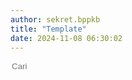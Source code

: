 ```yaml
---
author: sekret.bppkb
title: "Template"
date: 2024-11-08 06:30:02
---
```


<script>
    const items = [
    {
        title: "Leaflet Profil Balitbang Provinsi Kalbar 2022",
        category: "Templat Tahun 2022",
        link: "https://drive.google.com/file/d/12DVCMqBXMOhXvUukGryi74e_e7MP06ik/view?usp=sharing"
    },
    {
        title: "Leaflet Sekilas PPID Balitbang 2022",
        category: "Templat Tahun 2022",
        link: "https://drive.google.com/file/d/1p7sgK23j47ahHZ61jfSH56_83td3EMLJ/view?usp=sharing"
    },
    {
        title: "Leaflet Sekilas Pelayanan Balitbang 2022",
        category: "Templat Tahun 2022",
        link: "https://drive.google.com/file/d/1-NSJym-rFKng8L9UqZNQB_iP4Oz1u8yP/view?usp=sharing"
    },
    {
        title: "Leaflet Mekanisme Pertek Rekomendasi Penelitian 2022",
        category: "Templat Tahun 2022",
        link: "https://drive.google.com/file/d/1ZpEWAXMaSCbrdBOZ8SApepTDsv9JL6IL/view?usp=sharing"
    },
    {
        title: "Leaflet Profil Balitbang Provinsi Kalbar 2023",
        category: "Templat Tahun 2023",
        link: "https://drive.google.com/file/d/1GFtqqVmWPgVdVsOYYM-GfZ4p10RnSlwc/view?usp=sharing"
    },
    {
        title: "Leaflet Sekilas PPID Balitbang 2023",
        category: "Templat Tahun 2023",
        link: "https://drive.google.com/file/d/1sPwRhD5FwOAK0bvJcpGTFLh6MgsRxBn1/view?usp=sharing"
    },
    {
        title: "Leaflet Sekilas Pelayanan Balitbang 2023",
        category: "Templat Tahun 2023",
        link: "https://drive.google.com/file/d/1zRWSozf7K-feoVKmalkml-9p1iAep3v-/view?usp=sharing"
    },
    {
        title: "Profil Badan Publik 2024",
        category: "Templat Tahun 2024",
        link: "https://drive.google.com/file/d/1hGx0g7w1eOE2dhKxTyhlvgPS07kfO0JF/view?usp=sharing"
    },
    {
        title: "Poster Call For Papers Jurnal Borneo Akcaya 2024",
        category: "Templat Tahun 2024",
        link: "https://drive.google.com/file/d/1bpo8tkxhktYu0XRQb9hJWeiDXWMWTJpq/view?usp=sharing"
    },
    {
        title: "Poster Syarat Pengajuan Hak Cipta 2024",
        category: "Templat Tahun 2024",
        link: "https://drive.google.com/file/d/1FUZsOkHc2Ini5Cu-0rYZxUGUrVS2-Hoe/view?usp=sharing"
    },
    {
        title: "Poster Syarat Pengajuan Hak Merk 2024",
        category: "Templat Tahun 2024",
        link: "https://drive.google.com/file/d/1xx5v_yPyyDmmp3a6x_Aj57Wrj-3L2ycZ/view?usp=sharing"
    },
    {
        title: "Leaflet Profil Balitbang Provinsi Kalbar 2024",
        category: "Templat Tahun 2024",
        link: "https://drive.google.com/file/d/1_Pr4-TShjeTxC5G0p_8xm2MgeeWrfCDk/view?usp=sharing"
    },
    {
        title: "Leaflet Sekilas PPID Balitbang 2024",
        category: "Templat Tahun 2024",
        link: "https://drive.google.com/file/d/1F2giH6rcU_EQaxm-XKNe09FgiexWQc4g/view?usp=sharing"
    },
    {
        title: "Leaflet Sekilas Pelayanan Balitbang 2024",
        category: "Templat Tahun 2024",
        link: "https://drive.google.com/file/d/1F2giH6rcU_EQaxm-XKNe09FgiexWQc4g/view?usp=sharing"
    },
    {
        title: "Poster Denah Jalur Evakuasi Dini 2024",
        category: "Templat Tahun 2024",
        link: "https://drive.google.com/file/d/1kE9x98yBcWVx1ldqWNzpbTHjJqdjI_zK/view?usp=sharing"
    },
    {
        title: "Poster Barcode SKM Balitbang 2024",
        category: "Templat Tahun 2024",
        link: "https://drive.google.com/file/d/1CEZQ6bC8GkjGURdBFKtvtSnZrjvJQGt8/view?usp=sharing"
    },
    {
        title: "Poster Barcode Layanan Balitbang 2024",
        category: "Templat Tahun 2024",
        link: "https://drive.google.com/file/d/1q2utMOoJREXpnJ7-xQVpVSocBt6kN49w/view?usp=sharing"
    }
];
</script>

<div class="flex justify-between items-center mb-4">
    <div class="flex items-center border-2 border-green-500 rounded-lg p-2 ml-auto">
        <i class="fas fa-search text-green-500 text-xl"></i>
        <input type="text" placeholder="Cari" class="ml-2 text-green-500 text-xl outline-none" style="background: transparent; border: none;" id="searchInput">
        <div class="border-l-2 border-green-500 h-6 mx-4"></div>
        <i class="fas fa-filter text-green-500 text-xl cursor-pointer" id="categoryDropdownToggle"></i>
    </div>
    <div class="relative">
        <div id="categoryDropdown" class="absolute right-0 mt-2 w-48 bg-white border border-gray-300 rounded-lg shadow-lg hidden">
            <div id="categoryList" class="list-none p-0 m-0"></div> <!-- Hilangkan list bullets -->
        </div>
    </div>
</div>

<div class="flex flex-wrap justify-start gap-12" id="information-list"></div>

<style>
@media (max-width: 768px) {
    #information-list {
        justify-content: space-around;
    }
}
</style>

<script>
const container = document.getElementById('information-list');
const categorySet = new Set();

function renderItems(filteredItems) {
    container.innerHTML = '';
    if (filteredItems.length === 0) {
        const noResultsDiv = document.createElement('div');
        noResultsDiv.className = 'w-full text-center text-gray-500';
        noResultsDiv.textContent = 'Tidak ada hasil yang cocok';
        container.appendChild(noResultsDiv);
    } else {
        filteredItems.forEach(item => {
            const div = document.createElement('div');
            div.className = 'w-64 bg-white border border-gray-300 rounded-lg overflow-hidden shadow-lg m-2 flex flex-col';
            div.innerHTML = `
                <div class="flex items-center justify-center w-full h-48 bg-gray-200">
                    <i class="fas fa-file-pdf fa-5x text-red-600"></i>
                </div>
                <div class="p-4 bg-green-600 text-white flex-grow flex flex-col justify-between">
                    <p class="text-base font-semibold">${item.title}</p>
                    <div class="flex items-center mt-auto">
                        <i class="fas fa-file-alt mr-2"></i>
                        <span class="text-xs">${item.category}</span>
                    </div>
                </div>
                <a class="block p-4 bg-green-700 text-white text-center ${item.link ? 'hover:bg-green-800' : 'cursor-not-allowed'} mt-auto no-underline" href="${item.link}" target="_blank" style="text-decoration: none;" ${item.link ? '' : 'onclick="return false;"'}>
                    <span class="text-sm font-semibold text-white">
                        Lihat Selengkapnya
                        <i class="fas fa-arrow-right"></i>
                    </span>
                </a>
            `;
            container.appendChild(div);
        });
    }
}

items.forEach(item => {
    categorySet.add(item.category);
});

const categoryList = document.getElementById('categoryList');

// Tambahkan opsi "All" untuk menampilkan semua item
const allDiv = document.createElement('div');
allDiv.className = 'pl-4 p-1 pt-2 hover:bg-gray-100 cursor-pointer text-sm';
allDiv.textContent = 'All';
allDiv.addEventListener('click', () => {
    renderItems(items);
    document.getElementById('categoryDropdown').classList.add('hidden');
    document.getElementById('categoryDropdownToggle').classList.remove('text-green-700');
});
categoryList.appendChild(allDiv);

categorySet.forEach(category => {
    const div = document.createElement('div');
    div.className = 'pl-4 p-1 hover:bg-gray-100 cursor-pointer text-sm'; // Perkecil ukuran list category dan beri jarak di kiri
    div.style.overflow = 'hidden'; // Tambahkan overflow hidden
    div.textContent = category;
    div.addEventListener('click', () => {
        const filteredItems = items.filter(item => item.category === category);
        renderItems(filteredItems);
        document.getElementById('categoryDropdown').classList.add('hidden');
        document.getElementById('categoryDropdownToggle').classList.remove('text-green-700');
    });
    categoryList.appendChild(div);
});

document.getElementById('categoryDropdownToggle').addEventListener('click', function(event) {
    const dropdown = document.getElementById('categoryDropdown');
    dropdown.classList.toggle('hidden');
    this.classList.toggle('text-green-700'); // Change color when active
    event.stopPropagation(); // Prevent click from propagating to document
});

document.addEventListener('click', function(event) {
    const dropdown = document.getElementById('categoryDropdown');
    const toggle = document.getElementById('categoryDropdownToggle');
    if (!dropdown.classList.contains('hidden') && !dropdown.contains(event.target) && !toggle.contains(event.target)) {
        dropdown.classList.add('hidden');
        toggle.classList.remove('text-green-700'); // Reset color when inactive
    }
});

document.getElementById('searchInput').addEventListener('input', function() {
    const searchTerm = this.value.toLowerCase();
    const filteredItems = items.filter(item => item.title.toLowerCase().includes(searchTerm));
    renderItems(filteredItems);
});

// Render all items initially
renderItems(items);
</script>
